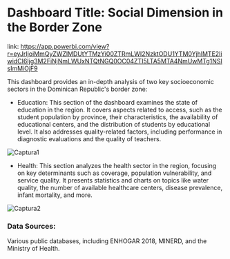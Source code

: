 # Dashboard Title: Social Dimension in the Border Zone

link: https://app.powerbi.com/view?r=eyJrIjoiMmQyZWZlMDUtYTMzYi00ZTRmLWI2NzktODU1YTM0YjhlMTE2IiwidCI6Ijg3M2FiNjNmLWUxNTQtNGQ0OC04ZTI5LTA5MTA4NmUwMTg1NSIsImMiOjF9

This dashboard provides an in-depth analysis of two key socioeconomic sectors in the Dominican Republic's border zone:

- Education:
This section of the dashboard examines the state of education in the region. It covers aspects related to access, such as the student population by province, their characteristics, the availability of educational centers, and the distribution of students by educational level. It also addresses quality-related factors, including performance in diagnostic evaluations and the quality of teachers.

![Captura1](https://github.com/user-attachments/assets/28b2538a-4eb7-4c5d-90ad-dcba344701b7)


- Health:
This section analyzes the health sector in the region, focusing on key determinants such as coverage, population vulnerability, and service quality. It presents statistics and charts on topics like water quality, the number of available healthcare centers, disease prevalence, infant mortality, and more.

![Captura2](https://github.com/user-attachments/assets/b594a40d-d6cd-4821-866e-57b752bfaac7)





### Data Sources: 
Various public databases, including ENHOGAR 2018, MINERD, and the Ministry of Health.
